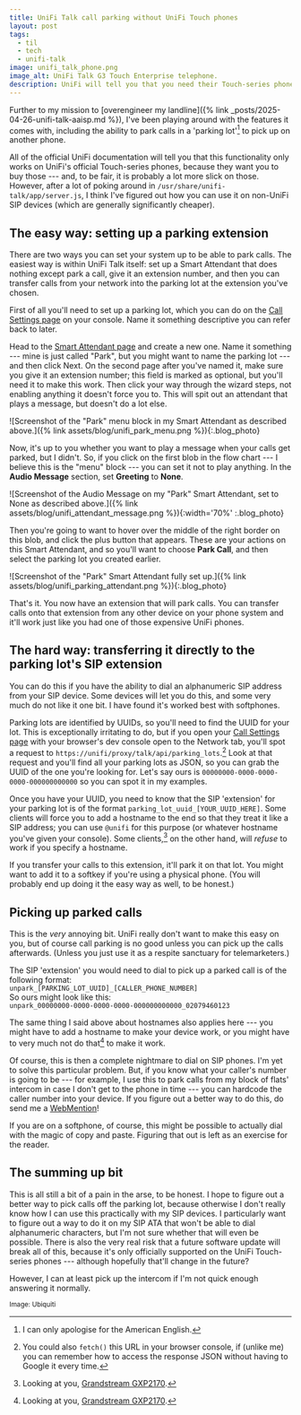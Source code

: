 ```yaml
---
title: UniFi Talk call parking without UniFi Touch phones
layout: post
tags:
  - til
  - tech
  - unifi-talk
image: unifi_talk_phone.png
image_alt: UniFi Talk G3 Touch Enterprise telephone.
description: UniFi will tell you that you need their Touch-series phones for this, but it's just SIP all the way down
---
```


Further to my mission to [overengineer my landline]({% link _posts/2025-04-26-unifi-talk-aaisp.md %}), I've been playing around with the features it comes with, including the ability to park calls in a 'parking lot'[^1] to pick up on another phone.

All of the official UniFi documentation will tell you that this functionality only works on UniFi's official Touch-series phones, because they want you to buy those --- and, to be fair, it is probably a lot more slick on those. However, after a lot of poking around in `/usr/share/unifi-talk/app/server.js`, I think I've figured out how you can use it on non-UniFi SIP devices (which are generally significantly cheaper).

## The easy way: setting up a parking extension

There are two ways you can set your system up to be able to park calls. The easiest way is within UniFi Talk itself: set up a Smart Attendant that does nothing except park a call, give it an extension number, and then you can transfer calls from your network into the parking lot at the extension you've chosen.

First of all you'll need to set up a parking lot, which you can do on the [Call Settings page](https://unifi/talk/settings/call) on your console. Name it something descriptive you can refer back to later.

Head to the [Smart Attendant page](https://unifi/talk/smart-attendant) and create a new one. Name it something --- mine is just called "Park", but you might want to name the parking lot --- and then click Next. On the second page after you've named it, make sure you give it an extension number; this field is marked as optional, but you'll need it to make this work. Then click your way through the wizard steps, not enabling anything it doesn't force you to. This will spit out an attendant that plays a message, but doesn't do a lot else.

![Screenshot of the "Park" menu block in my Smart Attendant as described above.]({% link assets/blog/unifi_park_menu.png %}){:.blog_photo}

Now, it's up to you whether you want to play a message when your calls get parked, but I didn't. So, if you click on the first blob in the flow chart --- I believe this is the "menu" block --- you can set it not to play anything. In the **Audio Message** section, set **Greeting** to **None**.

![Screenshot of the Audio Message on my "Park" Smart Attendant, set to None as described above.]({% link assets/blog/unifi_attendant_message.png %}){:width='70%' :.blog_photo}

Then you're going to want to hover over the middle of the right border on this blob, and click the plus button that appears. These are your actions on this Smart Attendant, and so you'll want to choose **Park Call**, and then select the parking lot you created earlier.

![Screenshot of the "Park" Smart Attendant fully set up.]({% link assets/blog/unifi_parking_attendant.png %}){:.blog_photo}

That's it. You now have an extension that will park calls. You can transfer calls onto that extension from any other device on your phone system and it'll work just like you had one of those expensive UniFi phones.

## The hard way: transferring it directly to the parking lot's SIP extension

You can do this if you have the ability to dial an alphanumeric SIP address from your SIP device. Some devices will let you do this, and some very much do not like it one bit. I have found it's worked best with softphones.

Parking lots are identified by UUIDs, so you'll need to find the UUID for your lot. This is exceptionally irritating to do, but if you open your [Call Settings page](https://unifi/talk/settings/call) with your browser's dev console open to the Network tab, you'll spot a request to `https://unifi/proxy/talk/api/parking_lots`.[^2] Look at that request and you'll find all your parking lots as JSON, so you can grab the UUID of the one you're looking for. Let's say ours is `00000000-0000-0000-0000-000000000000` so you can spot it in my examples.

Once you have your UUID, you need to know that the SIP 'extension' for your parking lot is of the format `parking_lot_uuid_[YOUR_UUID_HERE]`. Some clients will force you to add a hostname to the end so that they treat it like a SIP address; you can use `@unifi` for this purpose (or whatever hostname you've given your console). Some clients,[^3] on the other hand, will _refuse_ to work if you specify a hostname.

If you transfer your calls to this extension, it'll park it on that lot. You might want to add it to a softkey if you're using a physical phone. (You will probably end up doing it the easy way as well, to be honest.)

## Picking up parked calls

This is the _very_ annoying bit. UniFi really don't want to make this easy on you, but of course call parking is no good unless you can pick up the calls afterwards. (Unless you just use it as a respite sanctuary for telemarketers.)

The SIP 'extension' you would need to dial to pick up a parked call is of the following format:  
`unpark_[PARKING_LOT_UUID]_[CALLER_PHONE_NUMBER]`  
So ours might look like this:  
`unpark_00000000-0000-0000-0000-000000000000_02079460123`

The same thing I said above about hostnames also applies here --- you might have to add a hostname to make your device work, or you might have to very much not do that[^3] to make it work.

Of course, this is then a complete nightmare to dial on SIP phones. I'm yet to solve this particular problem. But, if you know what your caller's number is going to be --- for example, I use this to park calls from my block of flats' intercom in case I don't get to the phone in time --- you can hardcode the caller number into your device. If you figure out a better way to do this, do send me a [WebMention](https://indieweb.org/Webmention)!

If you are on a softphone, of course, this might be possible to actually dial with the magic of copy and paste. Figuring that out is left as an exercise for the reader.

## The summing up bit

This is all still a bit of a pain in the arse, to be honest. I hope to figure out a better way to pick calls off the parking lot, because otherwise I don't really know how I can use this practically with my SIP devices. I particularly want to figure out a way to do it on my SIP ATA that won't be able to dial alphanumeric characters, but I'm not sure whether that will even be possible. There is also the very real risk that a future software update will break all of this, because it's only officially supported on the UniFi Touch-series phones --- although hopefully that'll change in the future?

However, I can at least pick up the intercom if I'm not quick enough answering it normally.


<small>Image: Ubiquiti</small>


[^1]: I can only apologise for the American English.
[^2]: You could also `fetch()` this URL in your browser console, if (unlike me) you can remember how to access the response JSON without having to Google it every time.
[^3]: Looking at you, [Grandstream GXP2170](https://amzn.to/4iL6NZQ).
